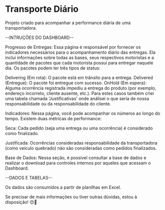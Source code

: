 # Transporte Diário
Projeto criado para acompanhar a performance diária de uma transportadora.

--INTRUÇÕES DO DASHBOARD--

Progresso de Entregas:
Essa página é responsável por fornecer os indicadores necessários para o acompanhamento diário das entregas.
Ela inclui informações sobre todas as bases, seus respectivos motoristas e a quantidade de pacotes que cada motorista possui para entregar naquele dia.
Os pacotes podem ter três tipos de status:

Delivering (Em rota): O pacote está em trânsito para a entrega.
Delivered (Entregue): O pacote foi entregue com sucesso.
OnHold (Em espera): Alguma ocorrência registrada impediu a entrega do produto (por exemplo, endereço incorreto, cliente ausente, etc.).
Para estes casos também criei uma tabela chamada 'Justificativas' onde análisei o que seria de nossa responsabilidade ou da responsabilidade do cliente.

Indicadores:
Nessa página, você pode acompanhar os números ao longo do tempo.
Existem duas métricas de performance:

Seca: Cada pedido (seja uma entrega ou uma ocorrência) é considerado como finalizado.

Justificada: Ocorrências consideradas responsabilidade da transportadora (como veículo quebrado) não são consideradas como pedidos finalizados.

Base de Dados:
Nessa seção, é possível consultar a base de dados e realizar o download para controles internos por aqueles que acessam o Dashboard.

--DADOS E TABELAS--

Os dados são consumidos a partir de planilhas em Excel.

Se precisar de mais informações ou tiver outras dúvidas, estou à disposição! 😊🚚
